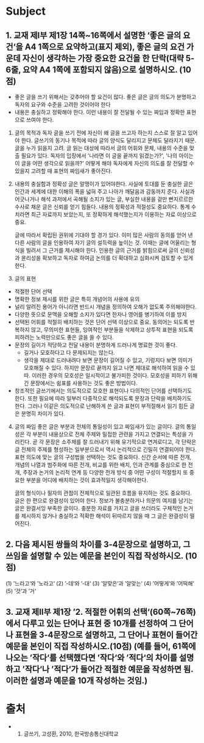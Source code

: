 # Subject

## 1. 교재 제I부 제1장 14쪽~16쪽에서 설명한 ‘좋은 글의 요건‘을 A4 1쪽으로 요약하고(표지 제외), 좋은 글의 요건 가운데 자신이 생각하는 가장 중요한 요건을 한 단락(대략 5-6줄, 요약 A4 1쪽에 포함되지 않음)으로 설명하시오. (10점)

- 좋은 글을 쓰기 위해서는 갖추어야 할 요건이 많다. 좋은 글은 글의 의도가 분명하고 독자의 요구와 수준을 고려한 것이어야 한다
- 내용은 충실하고 정확해야 한다. 이런 내용이 잘 전달될 수 있는 짜임과 정확한 표현으로 쓰여야 한다.

1. 글의 목적과 독자
   글을 쓰기 전에 자신이 왜 글을 쓰고자 하는지 스스로 잘 알고 있어야 한다.
   글쓰기의 동기나 목적에 따라 글의 양식도 달리지고 문체도 달라지기 때문.
   글을 누가 읽을지 고려.
   글 읽는 대상에 따라서 글의 어휘와 문체, 내용의 수준을 맞출 필요가 있다.
   독자의 입장에서 '나라면 이 글을 끝까지 읽겠는가?', '나의 아이는 이 글을 어떤 생각으로 읽을까?'
   어떻게 해야 독자에게 자신의 의도를 잘 전달할 수 있을지 고려할 때 표현의 짜임새가 좋아진다.

2. 내용의 충실함과 정확성
   글은 알맹이가 있어야한다.
   사실에 토대를 둔 충실한 글은 인간과 세계에 대한 이해의 폭을 넓혀 주고 나아가 깨달음과 감동까지 준다.
   사실과 어긋나거나 해석 과저에서 곡해될 소지가 있는 글, 부실한 내용을 겉만 뻔지르르한 수사로 채운 글은 신뢰를 얻기 힘들다.
   내용의 정확성과 적절성도 중요하다.
   통계 수치라면 최근 자료까지 보았는지, 또 정확하게 해석했는지가 이용하는 자료 이상으로 중요.

   글에 따라서 확립된 권위에 기대야 할 경가 있다.
   이미 많은 사람의 동의를 얻어 낸 다른 사람의 글을 인용하여 자기 글의 설득력을 높이는 것. 이때는 글에 어울리는 형식을 빌려서 그 근거를 제시해야 한다.
   인용한 글의 근거를 밝힘으로써 글의 신뢰성과 윤리성을 확보하고 독자로 하여금 논의를 더 확대하고 심화시켜 검토할 수 있게 한다.

3. 글의 표현

- 적절한 단어 선택
- 명확한 정보 제시를 위한 글은 특히 개념어의 사용에 유의
- 널리 알려진 용어가 아니라면 반드시 개념을 정의하여 오해가 없도록 주의해야한다.
- 다양한 뜻으로 문맥을 오해할 소지가 있다면 한자나 영어를 병기하여 이를 방지
- 선택된 어휘를 적절히 배치하는 것은 단어 선택 이상으로 중요. 동의어는 되도록 반복하지 않고, 무의미한 표현들, 잉여적인 부분들을 삭제하고 상투적 표현을 되도록 피하려는 노력만으로도 좋은 글을 쓸 수 있다.
- 문장의 길이가 적당하고 전달 내용이 분명하게 드러나게 명료한 것이 좋다.
  - 길거나 모호하다고 다 문제되지는 않는다.
  - 생각을 제대로 드러내려다 보면 문장이 길어질 수 있고, 기렁지다 보면 의미가 모호해질 수 있다. 하지만 문장르 끝까지 읽고 나면 제대로 해석하여 읽을 수 있따.
    이러한 경우의 모호성은 일시적이고 불가피한 것이다.
    모호성을 피하기 위해 긴 문장에서는 쉼표를 사용하는 것도 좋은 방법이다.
- 창조적인 글쓰기에서는 의도적으로 모호한 표현이나 다의적인 단어를 선택하기도 한다. 또한 필요에 따라 일부러 다중적으로 해석되도록 문장과 단락을 배치하기도 한다. 그러나 이같은 의도적으로 난해하게 쓴 글과 표현이 부적절해서 읽기 힘든 글은 분명히 차이가 있다.

4. 글의 짜임
   좋은 글은 부분과 전체의 통일성이 있고 짜임새가 있는 글이다.
   글의 통일성은 각 부분이 내용상으로 전체 주제와 밀접한 관련을 가지고 연결되는 특성을 가리킨다.
   곧 각 문장은 소주제를 잘 드러내기 위해 유기적으로 연겨로디고, 각 단락은 글 전체의 주제를 형성하는 일부분으로서 역시 논리적으로 긴밀히 연결되어야 한다.
   표현 의도에 맞는 글의 구성법을 선택하는 것도 중요하다.
   신간 순서에 따른 전개, 개념의 나열과 범주화에 따른 전개, 비교를 위한 배치, 인과 관계를 중심으로 한 전개, 주장과 논거의 논리적 연계 등 다양한 전개 방식 중 어떤 구성이 적절할지 또 중요한 부분을 어디에 배치하는 것이 효과적일지 생각해야한다.

   글의 형식이나 필자의 관점이 전체적으로 일관된 흐름을 유지하는 것도 중요하다.
   글은 한 편으로 완결성이 있어야 한다. 정보가 불충분하거나 의문의 여지를 남기는 글은 완결서잉 부족한 글이다.
   충분한 자료를 가지고 글을 쓰더라도 구체적인 논거를 제시하지 않거나 충실하고 적확한 해석이 뒤따르지 않을 때 그 글은 완결성이 떨어진다.

## 2. 다음 제시된 쌍들의 차이를 3-4문장으로 설명하고, 그 쓰임을 설명할 수 있는 예문을 본인이 직접 작성하시오. (10점)

(1) ’느라고‘와 ’노라고‘
(2) ’-데‘와 ’-대‘
(3) ’알맞은‘과 ’알맞는‘
(4) ’어떻게‘와 ’어떡해‘
(5) ’것‘과 ’거‘

## 3. 교재 제II부 제1장 ’2. 적절한 어휘의 선택‘(60쪽~76쪽)에서 다루고 있는 단어나 표현 중 10개를 선정하여 그 단어나 표현을 3-4문장으로 설명하고, 그 단어나 표현이 들어간 예문을 본인이 직접 작성하시오.(10점) (예를 들어, 61쪽에 나오는 ’작다‘를 선택했다면 ’작다‘와 ’적다‘의 차이를 설명하고 ’작다‘나 ’적다‘가 들어간 적절한 예문을 작성하면 됨. 이러한 설명과 예문을 10개 작성하는 것임.)

# 출처

- 1. 글쓰기, 고성환, 2010, 한국방송통신대학교
